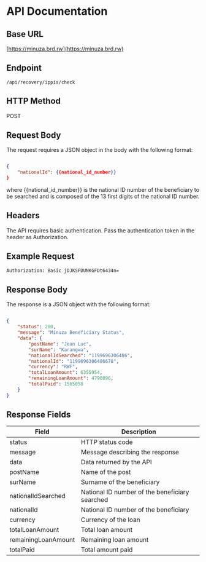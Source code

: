# API Documentation
## Base URL

[https://minuza.brd.rw](https://minuza.brd.rw)

## Endpoint

`/api/recovery/ippis/check`

## HTTP Method

POST

## Request Body

The request requires a JSON object in the body with the following format:
``` json

{
    "nationalId": {{national_id_number}}
}
```

where {{national_id_number}} is the national ID number of the beneficiary to be searched and is composed of the 13 first digits of the national ID number.

## Headers

The API requires basic authentication. Pass the authentication token in the header as Authorization.

## Example Request

``` bash
Authorization: Basic jDJKSFDUNKGFDt6434n=
```

## Response Body

The response is a JSON object with the following format:

``` json

{
    "status": 200,
    "message": "Minuza Beneficiary Status",
    "data": {
        "postName": "Jean Luc",
        "surName": "Karangwa",
        "nationalIdSearched": "1199696306486",
        "nationalId": "1199696306486678",
        "currency": "RWF",
        "totalLoanAmount": 6355954,
        "remainingLoanAmount": 4790896,
        "totalPaid": 1565058
    }
}
```
## Response Fields

| Field | Description |
| --- | --- |
| status | HTTP status code |
| message | Message describing the response |
| data | Data returned by the API |
| postName | Name of the post |
| surName | Surname of the beneficiary |
| nationalIdSearched | National ID number of the beneficiary searched |
| nationalId | National ID number of the beneficiary |
| currency | Currency of the loan |
| totalLoanAmount | Total loan amount |
| remainingLoanAmount | Remaining loan amount |
| totalPaid | Total amount paid |
